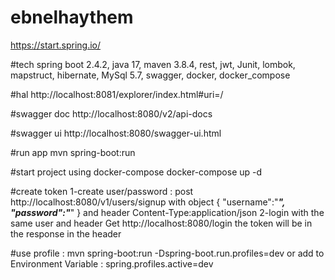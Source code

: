 # ebnelhaythem

https://start.spring.io/

#tech
spring boot 2.4.2, java 17, maven 3.8.4, rest, jwt, Junit, lombok, mapstruct, hibernate, MySql 5.7, swagger, docker, 
docker_compose

#hal
http://localhost:8081/explorer/index.html#uri=/

#swagger doc
http://localhost:8080/v2/api-docs

#swagger ui
http://localhost:8080/swagger-ui.html

#run app 
mvn spring-boot:run

#start project using docker-compose
docker-compose up -d

#create token 
1-create user/password :
post http://localhost:8080/v1/users/signup with object
{
"username":"***",
"password":"***"
}
and  header   Content-Type:application/json
2-login with the same user  and header
Get http://localhost:8080/login
the token will be in the response in the header

#use profile :
mvn spring-boot:run -Dspring-boot.run.profiles=dev
or add to Environment Variable : spring.profiles.active=dev


